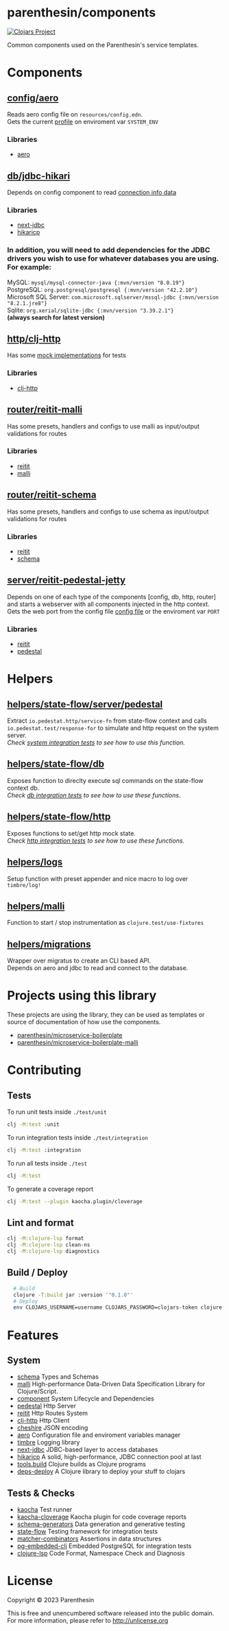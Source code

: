 # parenthesin/components
[![Clojars Project](https://img.shields.io/clojars/v/com.github.parenthesin/components.svg)](https://clojars.org/com.github.parenthesin/components)

Common components used on the Parenthesin's service templates.

# Components

## [config/aero](src/parenthesin/components/config/aero.clj)
Reads aero config file on `resources/config.edn`.  
Gets the current [profile](https://github.com/juxt/aero#profile) on enviroment var `SYSTEM_ENV`
### Libraries
- [aero](https://github.com/juxt/aero)

## [db/jdbc-hikari](src/parenthesin/components/db/jdbc_hikari.clj)
Depends on config component to read [connection info data](test/resources/config.edn#L3)
### Libraries
- [next-jdbc](https://github.com/seancorfield/next-jdbc)
- [hikaricp](https://github.com/brettwooldridge/HikariCP)
### In addition, you will need to add dependencies for the JDBC drivers you wish to use for whatever databases you are using. For example:
MySQL: `mysql/mysql-connector-java {:mvn/version "8.0.19"}`  
PostgreSQL: `org.postgresql/postgresql {:mvn/version "42.2.10"}`  
Microsoft SQL Server: `com.microsoft.sqlserver/mssql-jdbc {:mvn/version "8.2.1.jre8"}`  
Sqlite: `org.xerial/sqlite-jdbc {:mvn/version "3.39.2.1"}`  
**(always search for latest version)**

## [http/clj-http](src/parenthesin/components/http/clj_http.clj)
Has some [mock implementations](test/unit/parenthesin/components/http/clj_http_test.clj) for tests
### Libraries
- [clj-http](https://github.com/dakrone/clj-http)

## [router/reitit-malli](src/parenthesin/components/router/reitit_malli.clj)
Has some presets, handlers and configs to use malli as input/output validations for routes
### Libraries
- [reitit](https://github.com/metosin/reitit)
- [malli](https://github.com/metosin/malli)

## [router/reitit-schema](src/parenthesin/components/router/reitit_schema.clj)
Has some presets, handlers and configs to use schema as input/output validations for routes
### Libraries
- [reitit](https://github.com/metosin/reitit)
- [schema](https://github.com/plumatic/schema)

## [server/reitit-pedestal-jetty](src/parenthesin/components/server/reitit_pedestal_jetty.clj)
Depends on one of each type of the components [config, db, http, router] and starts a webserver with all components injected in the http context.  
Gets the web port from the config file [config file](test/resources/config.edn#L3) or the enviroment var `PORT`
### Libraries
- [reitit](https://github.com/metosin/reitit)
- [pedestal](https://github.com/pedestal/pedestal)

# Helpers

## [helpers/state-flow/server/pedestal](src/parenthesin/helpers/state_flow/server/pedestal.clj)
Extract `io.pedestat.http/service-fn` from state-flow context and calls `io.pedestat.test/response-for` to simulate and http request on the system server.  
*Check [system integration tests](./test/integration/parenthesin/schema/system_test.clj#L79) to see how to use this function.*

## [helpers/state-flow/db](src/parenthesin/helpers/state_flow/db.clj)
Exposes function to direclty execute sql commands on the state-flow context db.  
*Check [db integration tests](test/integration/parenthesin/db/jdbc_hikari_test.clj) to see how to use these functions.*

## [helpers/state-flow/http](src/parenthesin/helpers/state_flow/http.clj)
Exposes functions to set/get http mock state.  
*Check [http integration tests](test/integration/parenthesin/http/clj_http_test.clj) to see how to use these functions.*

## [helpers/logs](src/parenthesin/helpers/logs.clj)
Setup function with preset appender and nice macro to log over `timbre/log!`

## [helpers/malli](src/parenthesin/helpers/malli.clj)
Function to start / stop instrumentation as `clojure.test/use-fixtures`

## [helpers/migrations](src/parenthesin/helpers/migrations.clj)
Wrapper over migratus to create an CLI based API.  
Depends on aero and jdbc to read and connect to the database.

# Projects using this library
These projects are using the library, they can be used as templates or source of documentation of how use the components.
- [parenthesin/microservice-boilerplate](https://github.com/parenthesin/microservice-boilerplate)
- [parenthesin/microservice-boilerplate-malli](https://github.com/parenthesin/microservice-boilerplate-malli)

# Contributing

## Tests
To run unit tests inside `./test/unit`
```bash
clj -M:test :unit
```
To run integration tests inside `./test/integration`
```bash
clj -M:test :integration
```
To run all tests inside `./test`
```bash
clj -M:test
```
To generate a coverage report 
```bash
clj -M:test --plugin kaocha.plugin/cloverage
```

## Lint and format

```bash
clj -M:clojure-lsp format
clj -M:clojure-lsp clean-ns
clj -M:clojure-lsp diagnostics
```

## Build / Deploy

```bash
  # Build
  clojure -T:build jar :version '"0.1.0"'
  # Deploy
  env CLOJARS_USERNAME=username CLOJARS_PASSWORD=clojars-token clojure -T:build deploy :version '"0.1.0"'
```

# Features

## System
- [schema](https://github.com/plumatic/schema) Types and Schemas
- [malli](https://github.com/metosin/malli) High-performance Data-Driven Data Specification Library for Clojure/Script. 
- [component](https://github.com/stuartsierra/component) System Lifecycle and Dependencies
- [pedestal](https://github.com/pedestal/pedestal) Http Server
- [reitit](https://github.com/metosin/reitit) Http Routes System 
- [clj-http](https://github.com/dakrone/clj-http) Http Client
- [cheshire](https://github.com/dakrone/cheshire) JSON encoding
- [aero](https://github.com/juxt/aero) Configuration file and enviroment variables manager
- [timbre](https://github.com/ptaoussanis/timbre) Logging library
- [next-jdbc](https://github.com/seancorfield/next-jdbc) JDBC-based layer to access databases
- [hikaricp](https://github.com/brettwooldridge/HikariCP) A solid, high-performance, JDBC connection pool at last
- [tools.build](https://github.com/clojure/tools.build) Clojure builds as Clojure programs 
- [deps-deploy](https://github.com/slipset/deps-deploy) A Clojure library to deploy your stuff to clojars

## Tests & Checks
- [kaocha](https://github.com/lambdaisland/kaocha) Test runner
- [kaocha-cloverage](https://github.com/lambdaisland/kaocha-cloverage) Kaocha plugin for code coverage reports
- [schema-generators](https://github.com/plumatic/schema-generators) Data generation and generative testing
- [state-flow](https://github.com/nubank/state-flow) Testing framework for integration tests
- [matcher-combinators](https://github.com/nubank/matcher-combinators) Assertions in data structures
- [pg-embedded-clj](https://github.com/Bigsy/pg-embedded-clj) Embedded PostgreSQL for integration tests
- [clojure-lsp](https://github.com/clojure-lsp/clojure-lsp/) Code Format, Namespace Check and Diagnosis

# License

Copyright © 2023 Parenthesin

This is free and unencumbered software released into the public domain.
For more information, please refer to http://unlicense.org

